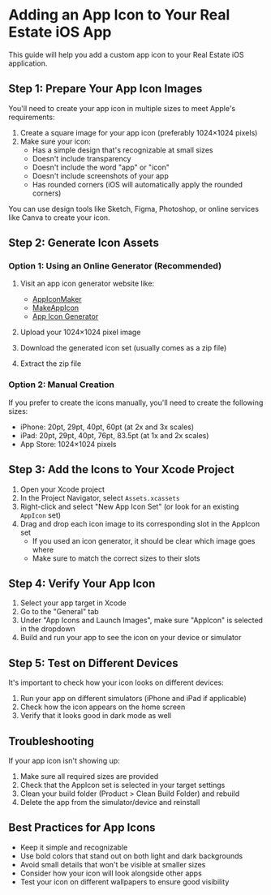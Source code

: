 # Adding an App Icon to Your Real Estate iOS App

This guide will help you add a custom app icon to your Real Estate iOS application.

## Step 1: Prepare Your App Icon Images

You'll need to create your app icon in multiple sizes to meet Apple's requirements:

1. Create a square image for your app icon (preferably 1024×1024 pixels)
2. Make sure your icon:
   - Has a simple design that's recognizable at small sizes
   - Doesn't include transparency
   - Doesn't include the word "app" or "icon"
   - Doesn't include screenshots of your app
   - Has rounded corners (iOS will automatically apply the rounded corners)

You can use design tools like Sketch, Figma, Photoshop, or online services like Canva to create your icon.

## Step 2: Generate Icon Assets

### Option 1: Using an Online Generator (Recommended)

1. Visit an app icon generator website like:
   - [AppIconMaker](https://appiconmaker.co/)
   - [MakeAppIcon](https://makeappicon.com/)
   - [App Icon Generator](https://appicon.co/)

2. Upload your 1024×1024 pixel image
3. Download the generated icon set (usually comes as a zip file)
4. Extract the zip file

### Option 2: Manual Creation

If you prefer to create the icons manually, you'll need to create the following sizes:
- iPhone: 20pt, 29pt, 40pt, 60pt (at 2x and 3x scales)
- iPad: 20pt, 29pt, 40pt, 76pt, 83.5pt (at 1x and 2x scales)
- App Store: 1024×1024 pixels

## Step 3: Add the Icons to Your Xcode Project

1. Open your Xcode project
2. In the Project Navigator, select `Assets.xcassets`
3. Right-click and select "New App Icon Set" (or look for an existing `AppIcon` set)
4. Drag and drop each icon image to its corresponding slot in the AppIcon set
   - If you used an icon generator, it should be clear which image goes where
   - Make sure to match the correct sizes to their slots

## Step 4: Verify Your App Icon

1. Select your app target in Xcode
2. Go to the "General" tab
3. Under "App Icons and Launch Images", make sure "AppIcon" is selected in the dropdown
4. Build and run your app to see the icon on your device or simulator

## Step 5: Test on Different Devices

It's important to check how your icon looks on different devices:
1. Run your app on different simulators (iPhone and iPad if applicable)
2. Check how the icon appears on the home screen
3. Verify that it looks good in dark mode as well

## Troubleshooting

If your app icon isn't showing up:

1. Make sure all required sizes are provided
2. Check that the AppIcon set is selected in your target settings
3. Clean your build folder (Product > Clean Build Folder) and rebuild
4. Delete the app from the simulator/device and reinstall

## Best Practices for App Icons

- Keep it simple and recognizable
- Use bold colors that stand out on both light and dark backgrounds
- Avoid small details that won't be visible at smaller sizes
- Consider how your icon will look alongside other apps
- Test your icon on different wallpapers to ensure good visibility 